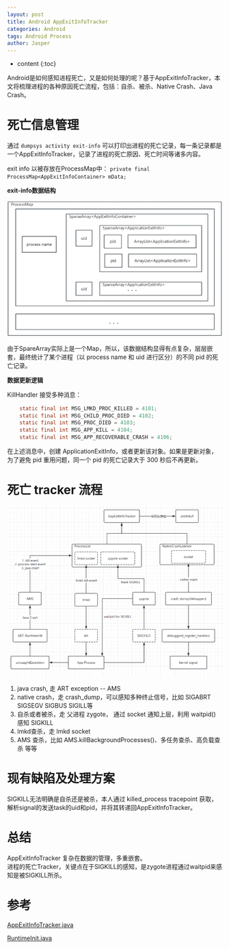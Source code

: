 ```yaml
---
layout: post
title: Android AppExitInfoTracker
categories: Android
tags: Android Process
author: Jasper
---
```


* content
{:toc}

Android是如何感知进程死亡，又是如何处理的呢？基于AppExitInfoTracker，本文将梳理进程的各种原因死亡流程，包括：自杀、被杀、Native Crash、Java Crash。




# 死亡信息管理

通过  `dumpsys activity exit-info` 可以打印出进程的死亡记录，每一条记录都是一个AppExitInfoTracker，记录了进程的死亡原因、死亡时间等诸多内容。

exit info 以被存放在ProcessMap中： `private final ProcessMap<AppExitInfoContainer> mData;`

**exit-info数据结构**

![](/images/Android/framework/AppExitInfoTracker.png)

由于SpareArray实际上是一个Map，所以，该数据结构显得有点复杂，层层嵌套，最终统计了某个进程（以 process name 和 uid 进行区分）的不同 pid 的死亡记录。

**数据更新逻辑**

KillHandler 接受多种消息：

```java
    static final int MSG_LMKD_PROC_KILLED = 4101;
    static final int MSG_CHILD_PROC_DIED = 4102;
    static final int MSG_PROC_DIED = 4103;
    static final int MSG_APP_KILL = 4104;
    static final int MSG_APP_RECOVERABLE_CRASH = 4106;
```

在上述消息中，创建 ApplicationExitInfo，或者更新该对象。如果是更新对象，为了避免 pid 重用问题，同一个 pid 的死亡记录大于 300 秒后不再更新。

# 死亡 tracker 流程

![](/images/Android/framework/AppExitInfoTracker-tracker-route.png)

1. java crash, 走 ART exception -- AMS 
2. native crash，走 crash_dump，可以感知多种终止信号，比如 SIGABRT SIGSEGV SIGBUS SIGILL等
3. 自杀或者被杀，走 父进程 zygote， 通过 socket 通知上层，利用 waitpid() 感知 SIGKILL
4. lmkd查杀，走 lmkd socket
5. AMS 查杀，比如 AMS.killBackgroundProcesses()、多任务查杀、高负载查杀 等等

# 现有缺陷及处理方案

SIGKILL无法明确是自杀还是被杀，本人通过 killed_process tracepoint 获取，解析signal的发送task的uid和pid，并将其转递回AppExitInfoTracker。

# 总结

AppExitInfoTracker 复杂在数据的管理，多重嵌套。  
进程的死亡Tracker，关键点在于SIGKILL的感知，是zygote进程通过waitpid来感知是被SIGKILL所杀。

# 参考

[AppExitInfoTracker.java](https://cs.android.com/android/platform/superproject/+/android14-qpr3-release:frameworks/base/services/core/java/com/android/server/am/AppExitInfoTracker.java)

[RuntimeInit.java](https://cs.android.com/android/platform/superproject/main/+/main:frameworks/base/core/java/com/android/internal/os/RuntimeInit.java)
